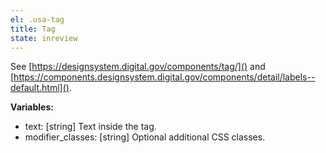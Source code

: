 ```yaml
---
el: .usa-tag
title: Tag
state: inreview
---
```

See [https://designsystem.digital.gov/components/tag/]() and
[https://components.designsystem.digital.gov/components/detail/labels--default.html]().

__Variables:__
* text: [string] Text inside the tag.
* modifier_classes: [string] Optional additional CSS classes.
